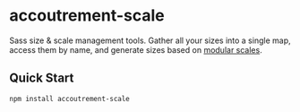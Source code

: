 accoutrement-scale
==================

Sass size & scale management tools.
Gather all your sizes into a single map,
access them by name,
and generate sizes based on [modular scales][ms].

[ms]: http://www.modularscale.com/


Quick Start
-----------

```bash
npm install accoutrement-scale
```
